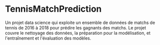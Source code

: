 # TennisMatchPrediction
Un projet data science qui exploite un ensemble de données de matchs de tennis de 2016 à 2018 pour prédire les gagnants des matchs. Le projet couvre le nettoyage des données, la préparation pour la modélisation, et l'entraînement et l'évaluation des modèles.
